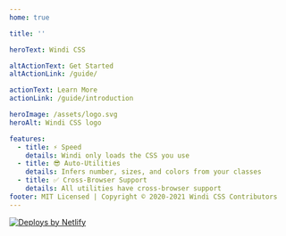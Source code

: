 ```yaml
---
home: true

title: ''

heroText: Windi CSS

altActionText: Get Started
altActionLink: /guide/

actionText: Learn More
actionLink: /guide/introduction

heroImage: /assets/logo.svg
heroAlt: Windi CSS logo

features:
  - title: ⚡️ Speed
    details: Windi only loads the CSS you use
  - title: 😎 Auto-Utilities
    details: Infers number, sizes, and colors from your classes
  - title: ✅ Cross-Browser Support
    details: All utilities have cross-browser support
footer: MIT Licensed | Copyright © 2020-2021 Windi CSS Contributors
---
```


<p class="flex justify-center opacity-75 -my-4">
  <a href="https://www.netlify.com" target="_blank">
    <img src="/assets/netlify.svg" alt="Deploys by Netlify">
  </a>
</p>
